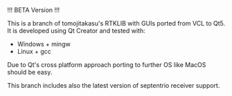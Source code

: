 !!! BETA Version !!!

This is a branch of tomojitakasu's RTKLIB with GUIs ported from VCL to Qt5. It is developed using Qt Creator and tested with:
- Windows + mingw
- Linux + gcc

Due to Qt's cross platform approach porting to further OS like MacOS should be easy.

This branch includes also the latest version of septentrio receiver support.